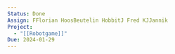 ```yaml
---
Status: Done
Assign: FFlorian HoosBeutelin HobbitJ Fred KJJannik
Project:
  - "[[Robotgame]]"
Due: 2024-01-29
---
```

